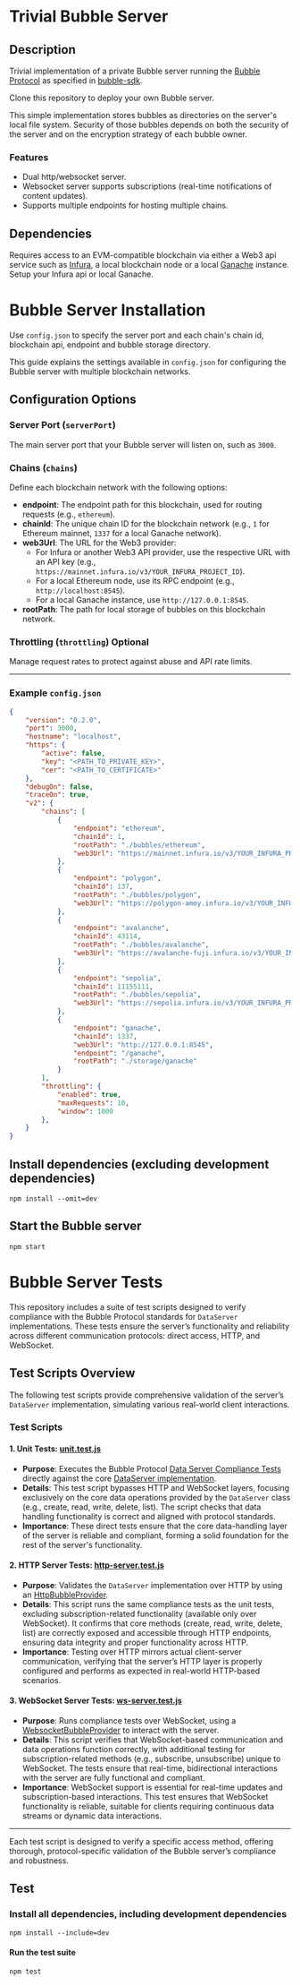 # Trivial Bubble Server

## Description

Trivial implementation of a private Bubble server running the [Bubble Protocol](https://bubbleprotocol.com) as specified in [bubble-sdk](https://github.com/Bubble-Protocol/bubble-sdk/tree/main/packages/server).

Clone this repository to deploy your own Bubble server.

This simple implementation stores bubbles as directories on the server's local file system.  Security of those bubbles depends on both the security of the server and on the encryption strategy of each bubble owner.

### Features

- Dual http/websocket server.
- Websocket server supports subscriptions (real-time notifications of content updates).
- Supports multiple endpoints for hosting multiple chains.

## Dependencies

Requires access to an EVM-compatible blockchain via either a Web3 api service such as [Infura](https://www.infura.io/), a local blockchain node or a local [Ganache](https://trufflesuite.com/ganache/) instance. Setup your Infura api or local Ganache.


# Bubble Server Installation

Use `config.json` to specify the server port and each chain's chain id, blockchain api, endpoint and bubble storage directory.

This guide explains the settings available in `config.json` for configuring the Bubble server with multiple blockchain networks.

## Configuration Options

### Server Port (`serverPort`)
The main server port that your Bubble server will listen on, such as `3000`.

### Chains (`chains`)
Define each blockchain network with the following options:

- **endpoint**: The endpoint path for this blockchain, used for routing requests (e.g., `ethereum`).
- **chainId**: The unique chain ID for the blockchain network (e.g., `1` for Ethereum mainnet, `1337` for a local Ganache network).
- **web3Url**: The URL for the Web3 provider:
  - For Infura or another Web3 API provider, use the respective URL with an API key (e.g., `https://mainnet.infura.io/v3/YOUR_INFURA_PROJECT_ID`).
  - For a local Ethereum node, use its RPC endpoint (e.g., `http://localhost:8545`).
  - For a local Ganache instance, use `http://127.0.0.1:8545`.
- **rootPath**: The path for local storage of bubbles on this blockchain network.
### Throttling (`throttling`) Optional
Manage request rates to protect against abuse and API rate limits.

---

### Example `config.json`

```json
{
    "version": "0.2.0",
    "port": 3000,
    "hostname": "localhost",
    "https": {
        "active": false,
        "key": "<PATH_TO_PRIVATE_KEY>",
        "cer": "<PATH_TO_CERTIFICATE>"
    },
    "debugOn": false,
    "traceOn": true,
    "v2": {
        "chains": [
            {
                "endpoint": "ethereum",
                "chainId": 1,
                "rootPath": "./bubbles/ethereum",
                "web3Url": "https://mainnet.infura.io/v3/YOUR_INFURA_PROJECT_ID"
            },
            {
                "endpoint": "polygon",
                "chainId": 137,
                "rootPath": "./bubbles/polygon",
                "web3Url": "https://polygon-amoy.infura.io/v3/YOUR_INFURA_PROJECT_ID"
            },
            {
                "endpoint": "avalanche",
                "chainId": 43114,
                "rootPath": "./bubbles/avalanche",
                "web3Url": "https://avalanche-fuji.infura.io/v3/YOUR_INFURA_PROJECT_ID"
            },
            {
                "endpoint": "sepolia",
                "chainId": 11155111,
                "rootPath": "./bubbles/sepolia",
                "web3Url": "https://sepolia.infura.io/v3/YOUR_INFURA_PROJECT_ID"
            },
            {
                "endpoint": "ganache",
                "chainId": 1337,
                "web3Url": "http://127.0.0.1:8545",
                "endpoint": "/ganache",
                "rootPath": "./storage/ganache"
            }
        ],
        "throttling": {
            "enabled": true,
            "maxRequests": 10,
            "window": 1000
        },
    }
}
```

## Install dependencies (excluding development dependencies)
```
npm install --omit=dev
```
## Start the Bubble server
```
npm start
```

# Bubble Server Tests

This repository includes a suite of test scripts designed to verify compliance with the Bubble Protocol standards for `DataServer` implementations. These tests ensure the server’s functionality and reliability across different communication protocols: direct access, HTTP, and WebSocket.

## Test Scripts Overview

The following test scripts provide comprehensive validation of the server’s `DataServer` implementation, simulating various real-world client interactions.

### Test Scripts

#### 1. Unit Tests: [unit.test.js](./test/v2/unit.test.js)

- **Purpose**: Executes the Bubble Protocol [Data Server Compliance Tests](https://github.com/Bubble-Protocol/bubble-sdk/tree/main/packages/server/test/DataServerTestSuite) directly against the core [DataServer implementation](./src/v2/TrivialDataServer.js).
- **Details**: This test script bypasses HTTP and WebSocket layers, focusing exclusively on the core data operations provided by the `DataServer` class (e.g., create, read, write, delete, list). The script checks that data handling functionality is correct and aligned with protocol standards.
- **Importance**: These direct tests ensure that the core data-handling layer of the server is reliable and compliant, forming a solid foundation for the rest of the server's functionality.

#### 2. HTTP Server Tests: [http-server.test.js](./test/http-server.test.js)

- **Purpose**: Validates the `DataServer` implementation over HTTP by using an [HttpBubbleProvider](https://github.com/Bubble-Protocol/bubble-sdk/tree/main/packages/client/src/bubble-providers).
- **Details**: This script runs the same compliance tests as the unit tests, excluding subscription-related functionality (available only over WebSocket). It confirms that core methods (create, read, write, delete, list) are correctly exposed and accessible through HTTP endpoints, ensuring data integrity and proper functionality across HTTP.
- **Importance**: Testing over HTTP mirrors actual client-server communication, verifying that the server’s HTTP layer is properly configured and performs as expected in real-world HTTP-based scenarios.

#### 3. WebSocket Server Tests: [ws-server.test.js](./test/ws-server.test.js)

- **Purpose**: Runs compliance tests over WebSocket, using a [WebsocketBubbleProvider](https://github.com/Bubble-Protocol/bubble-sdk/tree/main/packages/client/src/bubble-providers) to interact with the server.
- **Details**: This script verifies that WebSocket-based communication and data operations function correctly, with additional testing for subscription-related methods (e.g., subscribe, unsubscribe) unique to WebSocket. The tests ensure that real-time, bidirectional interactions with the server are fully functional and compliant.
- **Importance**: WebSocket support is essential for real-time updates and subscription-based interactions. This test ensures that WebSocket functionality is reliable, suitable for clients requiring continuous data streams or dynamic data interactions.

---

Each test script is designed to verify a specific access method, offering thorough, protocol-specific validation of the Bubble server’s compliance and robustness.

## Test
### Install all dependencies, including development dependencies
```
npm install --include=dev
```
#### Run the test suite
```
npm test
```